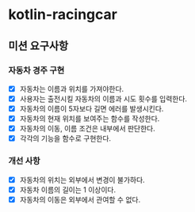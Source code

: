 # kotlin-racingcar

## 미션 요구사항

### 자동차 경주 구현

- [x] 자동차는 이름과 위치를 가져야한다.
- [x] 사용자는 출전시킬 자동차의 이름과 시도 횟수를 입력한다.
- [x] 자동차의 이름이 5자보다 길면 에러를 발생시킨다.
- [x] 자동차의 현재 위치를 보여주는 함수를 작성한다.
- [x] 자동차의 이동, 이름 조건은 내부에서 판단한다.
- [x] 각각의 기능을 함수로 구현한다.

### 개선 사항
- [x] 자동차의 위치는 외부에서 변경이 불가하다.
- [x] 자동차 이름의 길이는 1 이상이다.
- [x] 자동차의 이동은 외부에서 관여할 수 없다.
